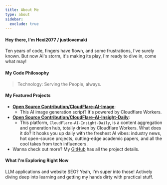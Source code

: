 ```yaml
---
title: About Me
type: about
sidebar:
  exclude: true
---
```

#### Hey there, I'm Hexi2077 / justlovemaki

Ten years of code, fingers have flown, and some frustrations, I've surely known. But now AI's storm, it's making its play, I'm ready to dive in, come what may!

#### My Code Philosophy

> Technology: Serving the People, always.

#### My Featured Projects

*   **[Open Source Contribution/CloudFlare-AI-Image](https://github.com/justlovemaki/CloudFlare-AI-Image)**:
    *   This AI image generation script? It's powered by Cloudflare Workers.
*   **[Open Source Contribution/CloudFlare-AI-Insight-Daily](https://github.com/justlovemaki/CloudFlare-AI-Insight-Daily)**:
    *   This platform, `CloudFlare-AI-Insight-Daily`, is a content aggregation and generation hub, totally driven by Cloudflare Workers. What does it do? It hooks you up daily with the freshest AI vibes: industry news, hot open-source projects, cutting-edge academic papers, and all the cool takes from tech influencers.
*   Wanna check out more? My [GitHub](https://github.com/justlovemaki) has all the project details.

#### What I'm Exploring Right Now

LLM applications and website SEO? Yeah, I'm super into those! Actively diving deep into learning and getting my hands dirty with practical stuff.